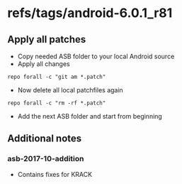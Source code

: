 # refs/tags/android-6.0.1_r81

## Apply all patches

- Copy needed ASB folder to your local Android source
- Apply all changes

```
repo forall -c "git am *.patch"
```

- Now delete all local patchfiles again

```
repo forall -c "rm -rf *.patch"
```

- Add the next ASB folder and start from beginning


## Additional notes

### asb-2017-10-addition

- Contains fixes for KRACK
